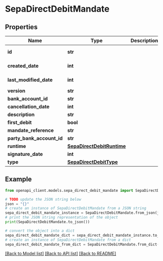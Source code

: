 # SepaDirectDebitMandate


## Properties

Name | Type | Description | Notes
------------ | ------------- | ------------- | -------------
**id** | **str** |  | [optional] [readonly] 
**created_date** | **int** |  | [optional] [readonly] 
**last_modified_date** | **int** |  | [optional] [readonly] 
**version** | **str** |  | [optional] 
**bank_account_id** | **str** |  | [optional] 
**cancellation_date** | **int** |  | [optional] 
**description** | **str** |  | [optional] 
**first_debit** | **bool** |  | [optional] 
**mandate_reference** | **str** |  | [optional] 
**party_bank_account_id** | **str** |  | [optional] 
**runtime** | [**SepaDirectDebitRuntime**](SepaDirectDebitRuntime.md) |  | [optional] 
**signature_date** | **int** |  | [optional] 
**type** | [**SepaDirectDebitType**](SepaDirectDebitType.md) |  | [optional] 

## Example

```python
from openapi_client.models.sepa_direct_debit_mandate import SepaDirectDebitMandate

# TODO update the JSON string below
json = "{}"
# create an instance of SepaDirectDebitMandate from a JSON string
sepa_direct_debit_mandate_instance = SepaDirectDebitMandate.from_json(json)
# print the JSON string representation of the object
print(SepaDirectDebitMandate.to_json())

# convert the object into a dict
sepa_direct_debit_mandate_dict = sepa_direct_debit_mandate_instance.to_dict()
# create an instance of SepaDirectDebitMandate from a dict
sepa_direct_debit_mandate_from_dict = SepaDirectDebitMandate.from_dict(sepa_direct_debit_mandate_dict)
```
[[Back to Model list]](../README.md#documentation-for-models) [[Back to API list]](../README.md#documentation-for-api-endpoints) [[Back to README]](../README.md)


